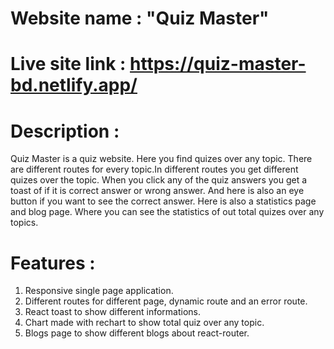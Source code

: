 # Website name : "Quiz Master"

# Live site link : https://quiz-master-bd.netlify.app/

# Description : 
Quiz Master is a quiz website. Here you find quizes over any topic. There are different routes for every topic.In different routes you get different quizes over the topic. When you click any of the quiz answers you get a toast of if it is correct answer or wrong answer. And here is also an eye button if you want to see the correct answer. Here is also a statistics page and blog page. Where you can see the statistics of out total quizes over any topics.

# Features :

1. Responsive single page application.
2. Different routes for different page, dynamic route and an error route.
3. React toast to show different informations.
4. Chart made with rechart to show total quiz over any topic.
5. Blogs page to show different blogs about react-router.
